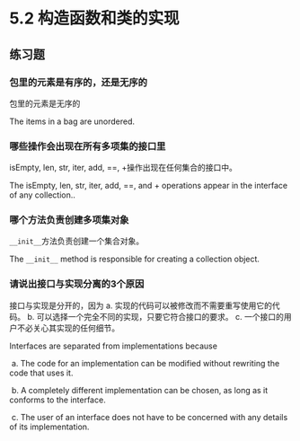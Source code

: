 # 5.2 构造函数和类的实现

## 练习题

### 包里的元素是有序的，还是无序的

包里的元素是无序的

The items in a bag are unordered.

### 哪些操作会出现在所有多项集的接口里

isEmpty, len, str, iter, add, ==, +操作出现在任何集合的接口中。

The isEmpty, len, str, iter, add, ==, and + operations appear in the interface of any collection..

### 哪个方法负责创建多项集对象

`__init__`方法负责创建一个集合对象。

The `__init__` method is responsible for creating a collection object.

### 请说出接口与实现分离的3个原因

接口与实现是分开的，因为
		a. 实现的代码可以被修改而不需要重写使用它的代码。
		b. 可以选择一个完全不同的实现，只要它符合接口的要求。
		c. 一个接口的用户不必关心其实现的任何细节。

Interfaces are separated from implementations because

​     a. The code for an implementation can be modified without rewriting the code that uses it.

​     b. A completely different implementation can be chosen, as long as it conforms to the interface.

​     c. The user of an interface does not have to be concerned with any details of its implementation.
